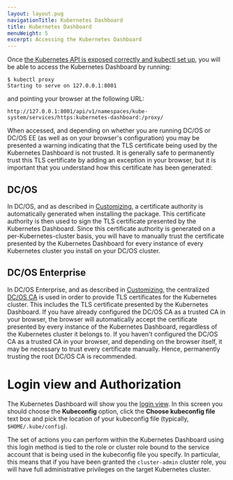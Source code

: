 ```yaml
---
layout: layout.pug
navigationTitle: Kubernetes Dashboard
title: Kubernetes Dashboard
menuWeight: 5
excerpt: Accessing the Kubernetes Dashboard
---
```


<!-- This source repo for this topic is https://github.com/mesosphere/dcos-kubernetes-cluster -->

Once [the Kubernetes API is exposed correctly and kubectl set up](/mesosphere/dcos/services/kubernetes/2.4.10-1.15.10/operations/connecting-clients/), you will be able to access the Kubernetes Dashboard by running:

```shell
$ kubectl proxy
Starting to serve on 127.0.0.1:8001
```

and pointing your browser at the following URL:

```text
http://127.0.0.1:8001/api/v1/namespaces/kube-system/services/https:kubernetes-dashboard:/proxy/
```

When accessed, and depending on whether you are running DC/OS or DC/OS EE (as well as on your browser's configuration) you may be presented a warning indicating that the TLS certificate being used by the Kubernetes Dashboard is not trusted.
It is generally safe to permanently trust this TLS certificate by adding an exception in your browser, but it is important that you understand how this certificate has been generated:

## DC/OS

In DC/OS, and as described in [Customizing](/mesosphere/dcos/services/kubernetes/2.4.10-1.15.10/operations/customizing-install/), a certificate authority is automatically generated when installing the package.
This certificate authority is then used to sign the TLS certificate presented by the Kubernetes Dashboard.
Since this certificate authority is generated on a per-Kubernetes-cluster basis, you will have to manually trust the certificate presented by the Kubernetes Dashboard for every instance of every Kubernetes cluster you install on your DC/OS cluster.

## DC/OS Enterprise

In DC/OS Enterprise, and as described in [Customizing](/mesosphere/dcos/services/kubernetes/2.4.10-1.15.10/operations/customizing-install/), the centralized [DC/OS CA](/mesosphere/dcos/1.12/security/ent/tls-ssl/) is used in order to provide TLS certificates for the Kubernetes cluster.
This includes the TLS certificate presented by the Kubernetes Dashboard.
If you have already configured the DC/OS CA as a trusted CA in your browser, the browser will automatically accept the certificate presented by every instance of the Kubernetes Dashboard, regardless of the Kubernetes cluster it belongs to.
If you haven't configured the DC/OS CA as a trusted CA in your browser, and depending on the browser itself, it may be necessary to trust every certificate manually.
Hence, permanently trusting the root DC/OS CA is recommended.

# Login view and Authorization

The Kubernetes Dashboard will show you the [login view](https://github.com/kubernetes/dashboard/wiki/Access-control#login-view).
In this screen you should choose the **Kubeconfig** option, click the **Choose kubeconfig file** text box and pick the location of your kubeconfig file (typically, `$HOME/.kube/config`).

The set of actions you can perform within the Kubernetes Dashboard using this login method is tied to the role or cluster role bound to the service account that is being used in the kubeconfig file you specify.
In particular, this means that if you have been granted the `cluster-admin` cluster role, you will have full administrative privileges on the target Kubernetes cluster.
